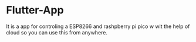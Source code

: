 # Flutter-App
It is  a app for controling a ESP8266 and rashpberry pi pico w wit the help of cloud so you can use this from anywhere.  
